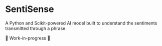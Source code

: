 # SentiSense
A Python and Scikit-powered AI model built to understand the sentiments transmitted through a phrase.

🚧 Work-in-progress 🚧
